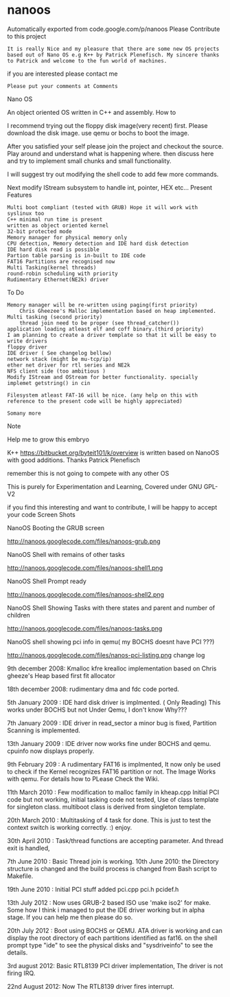# nanoos
Automatically exported from code.google.com/p/nanoos
Please Contribute to this project

    It is really Nice and my pleasure that there are some new OS projects based out of Nano OS e.g K++ by Patrick Plenefisch. My sincere thanks to Patrick and welcome to the fun world of machines.

if you are interested please contact me

    Please put your comments at Comments

Nano OS

An object oriented OS written in C++ and assembly.
How to

I recommend trying out the floppy disk image(very recent) first. Please download the disk image. use qemu or bochs to boot the image.

After you satisfied your self please join the project and checkout the source. Play around and understand what is happening where. then discuss here and try to implement small chunks and small functionality.

I will suggest try out modifying the shell code to add few more commands.

Next modify IStream subsystem to handle int, pointer, HEX etc...
Present Features

    Multi boot compliant (tested with GRUB) Hope it will work with syslinux too
    C++ minimal run time is present
    written as object oriented kernel
    32-bit protected mode
    Memory manager for physical memory only
    CPU detection, Memory detection and IDE hard disk detection
    IDE hard disk read is possible
    Partion table parsing is in-built to IDE code
    FAT16 Partitions are recognised now
    Multi Tasking(kernel threads)
    round-robin scheduling with priority
    Rudimentary Ethernet(NE2k) driver

To Do

    Memory manager will be re-written using paging(first priority)
        Chris Gheezee's Malloc implementation based on heap implemented.
    Multi tasking (second priority)
        thread join need to be proper (see thread_catcher())
    application loading atleast elf and coff binary.(third priority)
    I am planning to create a driver template so that it will be easy to write drivers
    floppy driver
    IDE driver ( See changelog bellow)
    network stack (might be mu-tcp/ip)
    ether net driver for rtl series and NE2k
    NFS client side (too ambitious )
    Modify IStream and OStream for better functionality. specially implemet getstring() in cin

    Filesystem atleast FAT-16 will be nice. (any help on this with reference to the present code will be highly appreciated)

    Somany more

Note

Help me to grow this embryo

K++ https://bitbucket.org/byteit101/k/overview is written based on NanoOS with good additions. Thanks Patrick Plenefisch

remember this is not going to compete with any other OS

This is purely for Experimentation and Learning, Covered under GNU GPL-V2

if you find this interesting and want to contribute, I will be happy to accept your code
Screen Shots

NanoOS Booting the GRUB screen

http://nanoos.googlecode.com/files/nanoos-grub.png

NanoOS Shell with remains of other tasks

http://nanoos.googlecode.com/files/nanoos-shell1.png

NanoOS Shell Prompt ready

http://nanoos.googlecode.com/files/nanoos-shell2.png

NanoOS Shell Showing Tasks with there states and parent and number of children

http://nanoos.googlecode.com/files/nanoos-tasks.png

NanoOS shell showing pci info in qemu( my BOCHS doesnt have PCI ???)

http://nanoos.googlecode.com/files/nanos-pci-listing.png
change log

9th december 2008: Kmalloc kfre krealloc implementation based on Chris gheeze's Heap based first fit allocator

18th december 2008: rudimentary dma and fdc code ported.

5th January 2009 : IDE hard disk driver is implmented. ( Only Reading) This works under BOCHS but not Under Qemu, I don't know Why???

7th January 2009 : IDE driver in read_sector a minor bug is fixed, Partition Scanning is implemented.

13th January 2009 : IDE driver now works fine under BOCHS and qemu. cpuinfo now displays properly.

9th February 209 : A rudimentary FAT16 is implmented, It now only be used to check if the Kernel recognizes FAT16 partition or not. The Image Works with qemu. For details how to PLease Check the Wiki.

11th March 2010 : Few modification to malloc family in kheap.cpp Initial PCI code but not working, initial tasking code not tested, Use of class template for singleton class. multiboot class is derived from singleton template.

20th March 2010 : Multitasking of 4 task for done. This is just to test the context switch is working correctly. :) enjoy.

30th April 2010 : Task/thread functions are accepting parameter. And thread exit is handled,

7th June 2010 : Basic Thread join is working. 10th June 2010: the Directory structure is changed and the build process is changed from Bash script to Makefile.

19th June 2010 : Initial PCI stuff added pci.cpp pci.h pcidef.h

13th July 2012 : Now uses GRUB-2 based ISO use 'make iso2' for make. Some how I think i managed to put the IDE driver working but in alpha stage. If you can help me then please do so.

20th July 2012 : Boot using BOCHS or QEMU. ATA driver is working and can display the root directory of each partitions identified as fat16. on the shell prompt type "ide" to see the physical disks and "sysdriveinfo" to see the details.

3rd august 2012: Basic RTL8139 PCI driver implementation, The driver is not firing IRQ.

22nd August 2012: Now The RTL8139 driver fires interrupt.
